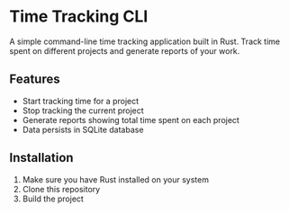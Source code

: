 # Time Tracking CLI

A simple command-line time tracking application built in Rust. Track time spent on different projects and generate reports of your work.

## Features

- Start tracking time for a project
- Stop tracking the current project
- Generate reports showing total time spent on each project
- Data persists in SQLite database

## Installation

1. Make sure you have Rust installed on your system
2. Clone this repository
3. Build the project


